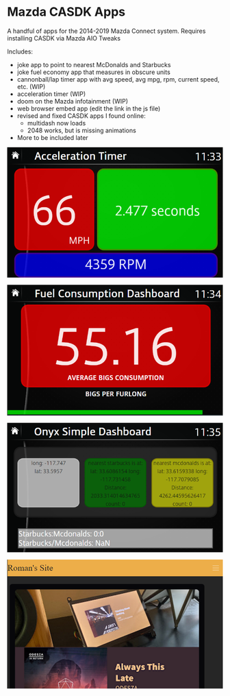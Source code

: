 # Mazda CASDK Apps
 
A handful of apps for the 2014-2019 Mazda Connect system. Requires installing CASDK via Mazda AIO Tweaks

Includes:
- joke app to point to nearest McDonalds and Starbucks
- joke fuel economy app that measures in obscure units
- cannonball/lap timer app with avg speed, avg mpg, rpm, current speed, etc. (WIP)
- acceleration timer (WIP)
- doom on the Mazda infotainment (WIP)
- web browser embed app (edit the link in the js file)
- revised and fixed CASDK apps I found online:
  - multidash now loads
  - 2048 works, but is missing animations
- More to be included later

![accelTimer](/screenshots/accelTimer.png)

![fuelConsumption](/screenshots/fuelConsumption.png)

![starbucksMcdonalds](/screenshots/starbucksMcdonalds.png)

![webEmbed](/screenshots/webEmbed.png)
